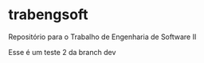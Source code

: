 # trabengsoft
Repositório para o Trabalho de Engenharia de Software II

Esse é um teste 2 da branch dev